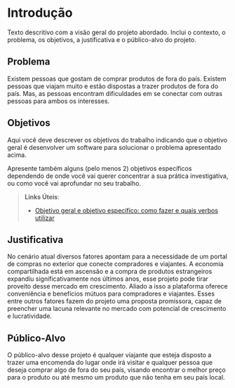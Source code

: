 # Introdução

Texto descritivo com a visão geral do projeto abordado. Inclui o contexto, o problema, os objetivos, a justificativa e o público-alvo do projeto.

## Problema
Existem pessoas que gostam de comprar produtos de fora do país.  Existem pessoas que viajam muito e estão dispostas a trazer produtos de fora do país. Mas, as pessoas encontram dificuldades em se conectar com outras pessoas para ambos os interesses. 

## Objetivos

Aqui você deve descrever os objetivos do trabalho indicando que o objetivo geral é desenvolver um software para solucionar o problema apresentado acima. 

Apresente também alguns (pelo menos 2) objetivos específicos dependendo de onde você vai querer concentrar a sua prática investigativa, ou como você vai aprofundar no seu trabalho.
 
> **Links Úteis**:
> - [Objetivo geral e objetivo específico: como fazer e quais verbos utilizar](https://blog.mettzer.com/diferenca-entre-objetivo-geral-e-objetivo-especifico/)

## Justificativa

No cenário atual diversos fatores apontam para a necessidade de um portal de compras no exterior que conecte compradores e viajantes.
A economia compartilhada está em ascensão e a compra de produtos estrangeiros expandiu significativamente nos últimos anos, esse projeto pode tirar proveito desse mercado em crescimento.
Aliado a isso a plataforma oferece conveniência e benefícios mútuos para compradores e viajantes. 
Esses entre outros fatores fazem do projeto uma proposta promissora, capaz de preencher uma lacuna relevante no mercado com potencial de crescimento e lucratividade.


## Público-Alvo

O público-alvo desse projeto é qualquer viajante que esteja disposto a trazer uma encomenda do lugar onde irá visitar e qualquer pessoa que deseja comprar algo de fora do seu país, visando encontrar o melhor preço para o produto ou até mesmo um produto que não tenha em seu país local.
